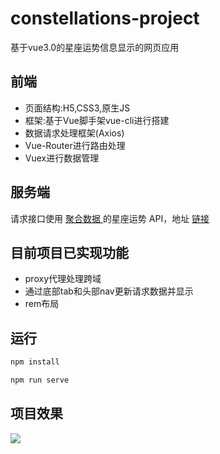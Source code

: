# constellations-project
基于vue3.0的星座运势信息显示的网页应用



## 前端

- 页面结构:H5,CSS3,原生JS
- 框架:基于Vue脚手架vue-cli进行搭建
- 数据请求处理框架(Axios)
- Vue-Router进行路由处理
- Vuex进行数据管理



## 服务端

请求接口使用 [聚合数据 ](https://www.juhe.cn/)的星座运势 API，地址 [链接](https://www.juhe.cn/docs/api/id/58)



## 目前项目已实现功能

- proxy代理处理跨域
- 通过底部tab和头部nav更新请求数据并显示
- rem布局

## 运行

```javascript
npm install
```

```javascript
npm run serve
```

## 项目效果



<img src="https://i.loli.net/2021/07/05/hd16OknxQ4pEKqS.jpg"  />

